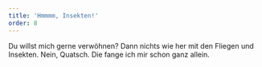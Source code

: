 ```yaml
---
title: 'Hmmmm, Insekten!'
order: 8
---
```



Du willst mich gerne verw&ouml;hnen? Dann nichts wie her mit den Fliegen und Insekten. Nein, Quatsch. Die fange ich mir schon ganz allein.